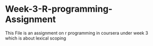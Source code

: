 # Week-3-R-programming-Assignment
This File is an assignment on r programming in coursera under week 3 which is about lexical scoping
